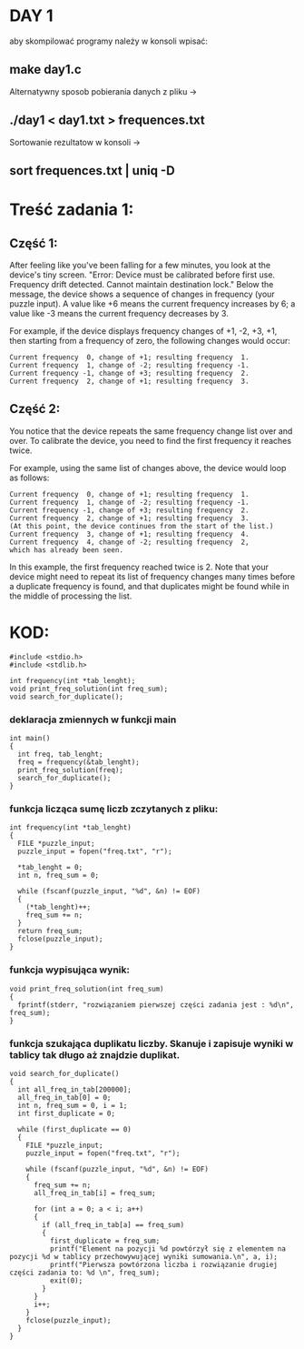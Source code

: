 # DAY 1

aby skompilować programy należy w konsoli wpisać: 
##  make day1.c

  Alternatywny sposob pobierania danych z pliku ->
##  ./day1 < day1.txt > frequences.txt
  Sortowanie rezultatow w konsoli ->
##  sort frequences.txt | uniq -D

# Treść zadania 1:

## Część 1:

After feeling like you've been falling for a few minutes,
you look at the device's tiny screen. "Error: Device must be
calibrated before first use. Frequency drift detected.
Cannot maintain destination lock." Below the message,
the device shows a sequence of changes in frequency
(your puzzle input). A value like +6 means the current
frequency increases by 6; a value like -3 means the
current frequency decreases by 3.

For example, if the device displays frequency changes
of +1, -2, +3, +1, then starting from a frequency of zero,
the following changes would occur:

    Current frequency  0, change of +1; resulting frequency  1.
    Current frequency  1, change of -2; resulting frequency -1.
    Current frequency -1, change of +3; resulting frequency  2.
    Current frequency  2, change of +1; resulting frequency  3.

## Część 2:

You notice that the device repeats the same frequency change list
over and over. To calibrate the device, you need to find the first
frequency it reaches twice.

For example, using the same list of changes above, the device
would loop as follows:

    Current frequency  0, change of +1; resulting frequency  1.
    Current frequency  1, change of -2; resulting frequency -1.
    Current frequency -1, change of +3; resulting frequency  2.
    Current frequency  2, change of +1; resulting frequency  3.
    (At this point, the device continues from the start of the list.)
    Current frequency  3, change of +1; resulting frequency  4.
    Current frequency  4, change of -2; resulting frequency  2, 
    which has already been seen.

In this example, the first frequency reached twice is 2.
Note that your device might need to repeat its list of
frequency changes many times before a duplicate frequency
is found, and that duplicates might be found while in the
middle of processing the list.

# KOD:

    #include <stdio.h>
    #include <stdlib.h>

    int frequency(int *tab_lenght);
    void print_freq_solution(int freq_sum);
    void search_for_duplicate();

### deklaracja zmiennych w funkcji main

    int main()
    { 
      int freq, tab_lenght;
      freq = frequency(&tab_lenght);
      print_freq_solution(freq);
      search_for_duplicate();
    }

### funkcja licząca sumę liczb zczytanych z pliku:

    int frequency(int *tab_lenght)
    {
      FILE *puzzle_input;
      puzzle_input = fopen("freq.txt", "r");

      *tab_lenght = 0;
      int n, freq_sum = 0;

      while (fscanf(puzzle_input, "%d", &n) != EOF)
      {
        (*tab_lenght)++;
        freq_sum += n;
      }
      return freq_sum;
      fclose(puzzle_input);
    }

### funkcja wypisująca wynik:

    void print_freq_solution(int freq_sum)
    {
      fprintf(stderr, "rozwiązaniem pierwszej części zadania jest : %d\n", freq_sum);
    }

### funkcja szukająca duplikatu liczby. Skanuje i zapisuje wyniki w tablicy tak długo aż znajdzie duplikat.

    void search_for_duplicate()
    {
      int all_freq_in_tab[200000];
      all_freq_in_tab[0] = 0;
      int n, freq_sum = 0, i = 1;
      int first_duplicate = 0;

      while (first_duplicate == 0)
      {
        FILE *puzzle_input;
        puzzle_input = fopen("freq.txt", "r");

        while (fscanf(puzzle_input, "%d", &n) != EOF)
        {
          freq_sum += n;
          all_freq_in_tab[i] = freq_sum;

          for (int a = 0; a < i; a++)
          {
            if (all_freq_in_tab[a] == freq_sum)
            {
              first_duplicate = freq_sum;
              printf("Element na pozycji %d powtórzył się z elementem na pozycji %d w tablicy przechowywującej wyniki sumowania.\n", a, i);
              printf("Pierwsza powtórzona liczba i rozwiązanie drugiej części zadania to: %d \n", freq_sum);
              exit(0);
            }
          }
          i++;
        }
        fclose(puzzle_input);
      }
    }

